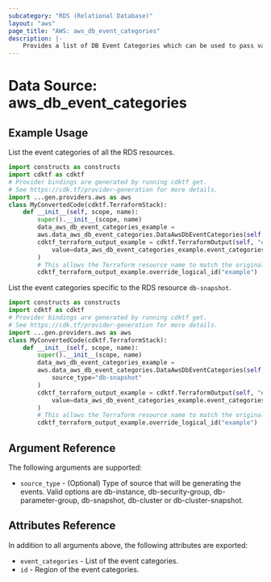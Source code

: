 ```yaml
---
subcategory: "RDS (Relational Database)"
layout: "aws"
page_title: "AWS: aws_db_event_categories"
description: |-
    Provides a list of DB Event Categories which can be used to pass values into DB Event Subscription.
---
```


# Data Source: aws_db_event_categories

## Example Usage

List the event categories of all the RDS resources.

```python
import constructs as constructs
import cdktf as cdktf
# Provider bindings are generated by running cdktf get.
# See https://cdk.tf/provider-generation for more details.
import ...gen.providers.aws as aws
class MyConvertedCode(cdktf.TerraformStack):
    def __init__(self, scope, name):
        super().__init__(scope, name)
        data_aws_db_event_categories_example =
        aws.data_aws_db_event_categories.DataAwsDbEventCategories(self, "example")
        cdktf_terraform_output_example = cdktf.TerraformOutput(self, "example_1",
            value=data_aws_db_event_categories_example.event_categories
        )
        # This allows the Terraform resource name to match the original name. You can remove the call if you don't need them to match.
        cdktf_terraform_output_example.override_logical_id("example")
```

List the event categories specific to the RDS resource `db-snapshot`.

```python
import constructs as constructs
import cdktf as cdktf
# Provider bindings are generated by running cdktf get.
# See https://cdk.tf/provider-generation for more details.
import ...gen.providers.aws as aws
class MyConvertedCode(cdktf.TerraformStack):
    def __init__(self, scope, name):
        super().__init__(scope, name)
        data_aws_db_event_categories_example =
        aws.data_aws_db_event_categories.DataAwsDbEventCategories(self, "example",
            source_type="db-snapshot"
        )
        cdktf_terraform_output_example = cdktf.TerraformOutput(self, "example_1",
            value=data_aws_db_event_categories_example.event_categories
        )
        # This allows the Terraform resource name to match the original name. You can remove the call if you don't need them to match.
        cdktf_terraform_output_example.override_logical_id("example")
```

## Argument Reference

The following arguments are supported:

* `source_type` - (Optional) Type of source that will be generating the events. Valid options are db-instance, db-security-group, db-parameter-group, db-snapshot, db-cluster or db-cluster-snapshot.

## Attributes Reference

In addition to all arguments above, the following attributes are exported:

* `event_categories` - List of the event categories.
* `id` - Region of the event categories.

<!-- cache-key: cdktf-0.17.0-pre.15 input-25cc9e4e35a02e8ee7c6a9cf57bbee39ef3bc1f6c798c4249713cae3a5b2afb4 -->
